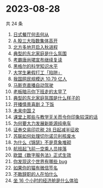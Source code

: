 # 2023-08-28

共 24 条

<!-- BEGIN -->
<!-- 最后更新时间 Mon Aug 28 2023 23:07:06 GMT+0800 (China Standard Time) -->

1. [日式餐厅何去何从](https://www.zhihu.com/search?q=%E6%97%A5%E5%BC%8F%E9%A4%90%E5%8E%85%E4%BD%95%E5%8E%BB%E4%BD%95%E4%BB%8E)
1. [A 股三大指数集体高开](https://www.zhihu.com/search?q=A%20%E8%82%A1%E4%B8%89%E5%A4%A7%E6%8C%87%E6%95%B0%E9%9B%86%E4%BD%93%E9%AB%98%E5%BC%80)
1. [北方多地开启入秋进程](https://www.zhihu.com/search?q=%E5%8C%97%E6%96%B9%E5%A4%9A%E5%9C%B0%E5%BC%80%E5%90%AF%E5%85%A5%E7%A7%8B%E8%BF%9B%E7%A8%8B)
1. [典型的东北家庭是什么氛围](https://www.zhihu.com/search?q=%E5%85%B8%E5%9E%8B%E7%9A%84%E4%B8%9C%E5%8C%97%E5%AE%B6%E5%BA%AD%E6%98%AF%E4%BB%80%E4%B9%88%E6%B0%9B%E5%9B%B4)
1. [考霸唐尚珺宣布继续复读](https://www.zhihu.com/search?q=%E8%80%83%E9%9C%B8%E5%94%90%E5%B0%9A%E7%8F%BA%E5%AE%A3%E5%B8%83%E7%BB%A7%E7%BB%AD%E5%A4%8D%E8%AF%BB)
1. [黑格尔的科学知识水平](https://www.zhihu.com/search?q=%E9%BB%91%E6%A0%BC%E5%B0%94%E7%9A%84%E7%A7%91%E5%AD%A6%E7%9F%A5%E8%AF%86%E6%B0%B4%E5%B9%B3)
1. [大学生暑假打工「陷阱」](https://www.zhihu.com/search?q=%E5%A4%A7%E5%AD%A6%E7%94%9F%E6%9A%91%E5%81%87%E6%89%93%E5%B7%A5%E3%80%8C%E9%99%B7%E9%98%B1%E3%80%8D)
1. [我国网民规模达 10.79 亿人](https://www.zhihu.com/search?q=%E6%88%91%E5%9B%BD%E7%BD%91%E6%B0%91%E8%A7%84%E6%A8%A1%E8%BE%BE%2010.79%20%E4%BA%BF%E4%BA%BA)
1. [马斯克直播自动驾驶](https://www.zhihu.com/search?q=%E9%A9%AC%E6%96%AF%E5%85%8B%E7%9B%B4%E6%92%AD%E8%87%AA%E5%8A%A8%E9%A9%BE%E9%A9%B6)
1. [老板暗示你下班走的太早了](https://www.zhihu.com/search?q=%E8%80%81%E6%9D%BF%E6%9A%97%E7%A4%BA%E4%BD%A0%E4%B8%8B%E7%8F%AD%E8%B5%B0%E7%9A%84%E5%A4%AA%E6%97%A9%E4%BA%86)
1. [典型的东北家庭氛围是什么样子的](https://www.zhihu.com/search?q=%E5%85%B8%E5%9E%8B%E7%9A%84%E4%B8%9C%E5%8C%97%E5%AE%B6%E5%BA%AD%E6%B0%9B%E5%9B%B4%E6%98%AF%E4%BB%80%E4%B9%88%E6%A0%B7%E5%AD%90%E7%9A%84)
1. [开播情景喜剧 2 下饭](https://www.zhihu.com/search?q=%E5%BC%80%E6%92%AD%E6%83%85%E6%99%AF%E5%96%9C%E5%89%A7%202%20%E4%B8%8B%E9%A5%AD)
1. [未来中国 2](https://www.zhihu.com/search?q=%E6%9C%AA%E6%9D%A5%E4%B8%AD%E5%9B%BD%202)
1. [课堂上那些与教学无关而令你印象较深的话](https://www.zhihu.com/search?q=%E8%AF%BE%E5%A0%82%E4%B8%8A%E9%82%A3%E4%BA%9B%E4%B8%8E%E6%95%99%E5%AD%A6%E6%97%A0%E5%85%B3%E8%80%8C%E4%BB%A4%E4%BD%A0%E5%8D%B0%E8%B1%A1%E8%BE%83%E6%B7%B1%E7%9A%84%E8%AF%9D)
1. [为何要大力发展新能源纯电车](https://www.zhihu.com/search?q=%09%E4%B8%BA%E4%BD%95%E8%A6%81%E5%A4%A7%E5%8A%9B%E5%8F%91%E5%B1%95%E6%96%B0%E8%83%BD%E6%BA%90%E7%BA%AF%E7%94%B5%E8%BD%A6)
1. [证券交易印花税 28 日起减半征收](https://www.zhihu.com/search?q=%E8%AF%81%E5%88%B8%E4%BA%A4%E6%98%93%E5%8D%B0%E8%8A%B1%E7%A8%8E%2028%20%E6%97%A5%E8%B5%B7%E5%87%8F%E5%8D%8A%E5%BE%81%E6%94%B6)
1. [苏联如何处理切尔诺贝利核废水](https://www.zhihu.com/search?q=%E8%8B%8F%E8%81%94%E5%A6%82%E4%BD%95%E5%A4%84%E7%90%86%E5%88%87%E5%B0%94%E8%AF%BA%E8%B4%9D%E5%88%A9%E6%A0%B8%E5%BA%9F%E6%B0%B4)
1. [为什么《锦瑟》不是意象堆砌](https://www.zhihu.com/search?q=%E4%B8%BA%E4%BB%80%E4%B9%88%E3%80%8A%E9%94%A6%E7%91%9F%E3%80%8B%E4%B8%8D%E6%98%AF%E6%84%8F%E8%B1%A1%E5%A0%86%E7%A0%8C)
1. [航班起飞前一空乘人员摔落](https://www.zhihu.com/search?q=%E8%88%AA%E7%8F%AD%E8%B5%B7%E9%A3%9E%E5%89%8D%E4%B8%80%E7%A9%BA%E4%B9%98%E4%BA%BA%E5%91%98%E6%91%94%E8%90%BD)
1. [欧盟《数字服务法》正式生效](https://www.zhihu.com/search?q=%E6%AC%A7%E7%9B%9F%E3%80%8A%E6%95%B0%E5%AD%97%E6%9C%8D%E5%8A%A1%E6%B3%95%E3%80%8B%E6%AD%A3%E5%BC%8F%E7%94%9F%E6%95%88)
1. [你发现这个世界有哪些 bug](https://www.zhihu.com/search?q=%E4%BD%A0%E5%8F%91%E7%8E%B0%E8%BF%99%E4%B8%AA%E4%B8%96%E7%95%8C%E6%9C%89%E5%93%AA%E4%BA%9B%20bug)
1. [如果你的猫有微信签名](https://www.zhihu.com/search?q=%E5%A6%82%E6%9E%9C%E4%BD%A0%E7%9A%84%E7%8C%AB%E6%9C%89%E5%BE%AE%E4%BF%A1%E7%AD%BE%E5%90%8D)
1. [不敢辞职的人在怕什么](https://www.zhihu.com/search?q=%E4%B8%8D%E6%95%A2%E8%BE%9E%E8%81%8C%E7%9A%84%E4%BA%BA%E5%9C%A8%E6%80%95%E4%BB%80%E4%B9%88)
1. [坐 16 个小时的经济舱是什么体验](https://www.zhihu.com/search?q=%E5%9D%90%2016%20%E4%B8%AA%E5%B0%8F%E6%97%B6%E7%9A%84%E7%BB%8F%E6%B5%8E%E8%88%B1%E6%98%AF%E4%BB%80%E4%B9%88%E4%BD%93%E9%AA%8C)

<!-- END -->
